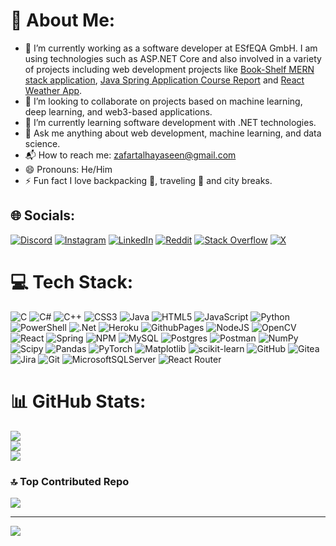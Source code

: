 # 💫 About Me:
- 🔭 I’m currently working as a software developer at ESfEQA GmbH. I am using technologies such as ASP.NET Core and also involved in a variety of projects including web development projects like [Book-Shelf MERN stack application](https://github.com/talhayaseen57/Book-Shelf.git), [Java Spring Application Course Report](https://github.com/talhayaseen57/Course-Report.git) and [React Weather App](https://github.com/talhayaseen57/weather-app.git).
- 👯 I’m looking to collaborate on projects based on machine learning, deep learning, and web3-based applications.
- 🌱 I’m currently learning software development with .NET technologies.
- 💬 Ask me anything about web development, machine learning, and data science.
- 📬 How to reach me: [zafartalhayaseen@gmail.com](mailto:zafartalhayaseen@gmail.com)
- 😄 Pronouns: He/Him
- ⚡ Fun fact I love backpacking 🎒, traveling 🚀 and city breaks.


## 🌐 Socials:
[![Discord](https://img.shields.io/badge/Discord-%237289DA.svg?logo=discord&logoColor=white)](https://discord.gg/https://discord.gg/QcZq2cyC) [![Instagram](https://img.shields.io/badge/Instagram-%23E4405F.svg?logo=Instagram&logoColor=white)](https://instagram.com/codebysher_tech/) [![LinkedIn](https://img.shields.io/badge/LinkedIn-%230077B5.svg?logo=linkedin&logoColor=white)](https://linkedin.com/in/talhayaseen057/) [![Reddit](https://img.shields.io/badge/Reddit-%23FF4500.svg?logo=Reddit&logoColor=white)](https://reddit.com/user/talhayaseen57/) [![Stack Overflow](https://img.shields.io/badge/-Stackoverflow-FE7A16?logo=stack-overflow&logoColor=white)](https://stackoverflow.com/users/23693733/talhayaseen57) [![X](https://img.shields.io/badge/X-black.svg?logo=X&logoColor=white)](https://x.com/codebysher_tech) 

# 💻 Tech Stack:
![C](https://img.shields.io/badge/c-%2300599C.svg?style=for-the-badge&logo=c&logoColor=white) ![C#](https://img.shields.io/badge/c%23-%23239120.svg?style=for-the-badge&logo=csharp&logoColor=white) ![C++](https://img.shields.io/badge/c++-%2300599C.svg?style=for-the-badge&logo=c%2B%2B&logoColor=white) ![CSS3](https://img.shields.io/badge/css3-%231572B6.svg?style=for-the-badge&logo=css3&logoColor=white) ![Java](https://img.shields.io/badge/java-%23ED8B00.svg?style=for-the-badge&logo=openjdk&logoColor=white) ![HTML5](https://img.shields.io/badge/html5-%23E34F26.svg?style=for-the-badge&logo=html5&logoColor=white) ![JavaScript](https://img.shields.io/badge/javascript-%23323330.svg?style=for-the-badge&logo=javascript&logoColor=%23F7DF1E) ![Python](https://img.shields.io/badge/python-3670A0?style=for-the-badge&logo=python&logoColor=ffdd54) ![PowerShell](https://img.shields.io/badge/PowerShell-%235391FE.svg?style=for-the-badge&logo=powershell&logoColor=white) ![.Net](https://img.shields.io/badge/.NET-5C2D91?style=for-the-badge&logo=.net&logoColor=white) ![Heroku](https://img.shields.io/badge/heroku-%23430098.svg?style=for-the-badge&logo=heroku&logoColor=white) ![GithubPages](https://img.shields.io/badge/github%20pages-121013?style=for-the-badge&logo=github&logoColor=white) ![NodeJS](https://img.shields.io/badge/node.js-6DA55F?style=for-the-badge&logo=node.js&logoColor=white) ![OpenCV](https://img.shields.io/badge/opencv-%23white.svg?style=for-the-badge&logo=opencv&logoColor=white) ![React](https://img.shields.io/badge/react-%2320232a.svg?style=for-the-badge&logo=react&logoColor=%2361DAFB) ![Spring](https://img.shields.io/badge/spring-%236DB33F.svg?style=for-the-badge&logo=spring&logoColor=white) ![NPM](https://img.shields.io/badge/NPM-%23CB3837.svg?style=for-the-badge&logo=npm&logoColor=white) ![MySQL](https://img.shields.io/badge/mysql-4479A1.svg?style=for-the-badge&logo=mysql&logoColor=white) ![Postgres](https://img.shields.io/badge/postgres-%23316192.svg?style=for-the-badge&logo=postgresql&logoColor=white) ![Postman](https://img.shields.io/badge/Postman-FF6C37?style=for-the-badge&logo=postman&logoColor=white) ![NumPy](https://img.shields.io/badge/numpy-%23013243.svg?style=for-the-badge&logo=numpy&logoColor=white) ![Scipy](https://img.shields.io/badge/SciPy-%230C55A5.svg?style=for-the-badge&logo=scipy&logoColor=%white) ![Pandas](https://img.shields.io/badge/pandas-%23150458.svg?style=for-the-badge&logo=pandas&logoColor=white) ![PyTorch](https://img.shields.io/badge/PyTorch-%23EE4C2C.svg?style=for-the-badge&logo=PyTorch&logoColor=white) ![Matplotlib](https://img.shields.io/badge/Matplotlib-%23ffffff.svg?style=for-the-badge&logo=Matplotlib&logoColor=black) ![scikit-learn](https://img.shields.io/badge/scikit--learn-%23F7931E.svg?style=for-the-badge&logo=scikit-learn&logoColor=white) ![GitHub](https://img.shields.io/badge/github-%23121011.svg?style=for-the-badge&logo=github&logoColor=white) ![Gitea](https://img.shields.io/badge/Gitea-34495E?style=for-the-badge&logo=gitea&logoColor=5D9425) ![Jira](https://img.shields.io/badge/jira-%230A0FFF.svg?style=for-the-badge&logo=jira&logoColor=white) ![Git](https://img.shields.io/badge/git-%23F05033.svg?style=for-the-badge&logo=git&logoColor=white) ![MicrosoftSQLServer](https://img.shields.io/badge/Microsoft%20SQL%20Server-CC2927?style=for-the-badge&logo=microsoft%20sql%20server&logoColor=white) ![React Router](https://img.shields.io/badge/React_Router-CA4245?style=for-the-badge&logo=react-router&logoColor=white)
# 📊 GitHub Stats:
![](https://github-readme-stats.vercel.app/api?username=talhayaseen57&theme=dark&hide_border=false&include_all_commits=false&count_private=false)<br/>
![](https://github-readme-streak-stats.herokuapp.com/?user=talhayaseen57&theme=dark&hide_border=false)<br/>
![](https://github-readme-stats.vercel.app/api/top-langs/?username=talhayaseen57&theme=dark&hide_border=false&include_all_commits=false&count_private=false&layout=compact)

### 🔝 Top Contributed Repo
![](https://github-contributor-stats.vercel.app/api?username=talhayaseen57&limit=5&theme=dark&combine_all_yearly_contributions=true)

---
[![](https://visitcount.itsvg.in/api?id=talhayaseen57&icon=8&color=0)](https://visitcount.itsvg.in)

<!-- Proudly created with GPRM ( https://gprm.itsvg.in ) -->

